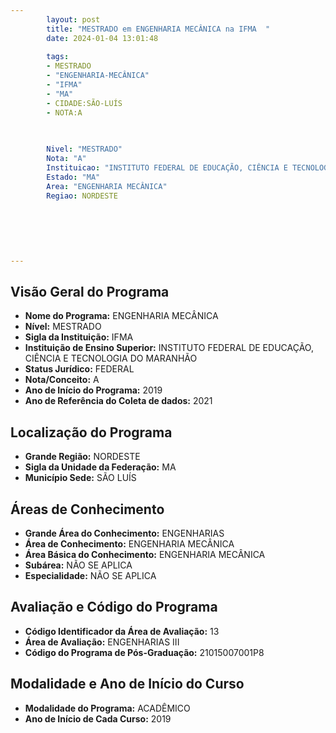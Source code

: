 ```yaml
---
        layout: post
        title: "MESTRADO em ENGENHARIA MECÂNICA na IFMA  "
        date: 2024-01-04 13:01:48
     
        tags:
        - MESTRADO
        - "ENGENHARIA-MECÂNICA"
        - "IFMA"
        - "MA"
        - CIDADE:SÃO-LUÍS
        - NOTA:A
        
       

        Nivel: "MESTRADO"
        Nota: "A"
        Instituicao: "INSTITUTO FEDERAL DE EDUCAÇÃO, CIÊNCIA E TECNOLOGIA DO MARANHÃO"
        Estado: "MA"
        Area: "ENGENHARIA MECÂNICA"
        Regiao: NORDESTE
        
        
        
        
        
        
---
```

## Visão Geral do Programa
- **Nome do Programa:** ENGENHARIA MECÂNICA
- **Nível:** MESTRADO
- **Sigla da Instituição:** IFMA
- **Instituição de Ensino Superior:** INSTITUTO FEDERAL DE EDUCAÇÃO, CIÊNCIA E TECNOLOGIA DO MARANHÃO
- **Status Jurídico:** FEDERAL
- **Nota/Conceito:** A
- **Ano de Início do Programa:** 2019
- **Ano de Referência do Coleta de dados:** 2021

## Localização do Programa
- **Grande Região:** NORDESTE
- **Sigla da Unidade da Federação:** MA
- **Município Sede:** SÃO LUÍS

## Áreas de Conhecimento
- **Grande Área do Conhecimento:** ENGENHARIAS
- **Área de Conhecimento:** ENGENHARIA MECÂNICA
- **Área Básica do Conhecimento:** ENGENHARIA MECÂNICA
- **Subárea:** NÃO SE APLICA
- **Especialidade:** NÃO SE APLICA

## Avaliação e Código do Programa
- **Código Identificador da Área de Avaliação:** 13
- **Área de Avaliação:** ENGENHARIAS III
- **Código do Programa de Pós-Graduação:** 21015007001P8


## Modalidade e Ano de Início do Curso
- **Modalidade do Programa:** ACADÊMICO
- **Ano de Início de Cada Curso:** 2019
